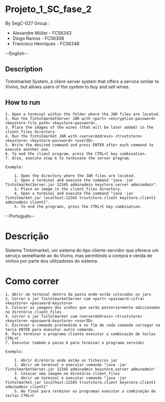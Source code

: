 # Projeto_1_SC_fase_2

By SegC-027 Group :
- Alexandre Müller - FC56343
- Diogo Ramos - FC56308
- Francisco Henriques - FC56348 


--English--

## Description
Tintolmarket System, a client-server system that offers a service similar to Vivino, but allows users of the system to buy and sell wines.

## How to run

    1. Open a terminal within the folder where the JAR files are located.
    2. Run the TintolmarketServer JAR with <port> <encryption-password> <keystore-file_path> <keystore-password>.
    3. Place the images of the wines (that will be later added) in the client_files directory.
    4. Run the Tintolmarket JAR with <serverAddress> <truststore> <keystore> <keystore-password> <userID>.
    5. Write the desired command and press ENTER after each command to execute another one.
    6. To end the client program, press the CTRL+C key combination.
    7. Also, execute step 6 to terminate the server program.

    Example:

        1. Open the directory where the JAR files are located.
        2. Open a terminal and execute the command "java -jar TintolmarketServer.jar 12345 adminadmin keystore.server adminadmin".
        3. Place an image in the client_files directory.
        4. Open a terminal and execute the command "java -jar Tintolmarket.jar localhost:12345 truststore.client keystore.client1 adminadmin client1".
        5. To end the programs, press the CTRL+C key combination.

--Português--

# Descrição
Sistema Tintolmarket, um sistema do tipo cliente-servidor que oferece um serviço semelhante ao do Vivino, mas permitindo a compra e venda de vinhos por parte dos utilizadores do sistema. 

# Como correr
    
    1. Abrir um terminal dentro da pasta onde estão colocados os jars
    2. Correr o jar TintolmarketServer com <port> <password-cifra> <keystore> <password-keystore>
    3. Colocar as imagens dos vinhos que serão posteriormente adicionados no diretório client_files
    4. Correr o jar Tintolmarket com <serverAddress> <truststore> <keystore> <password-keystore> <userID>
    5. Escrever o comando pretendido e no fim de cada comando carregar na tecla ENTER para executar outro comando.
    6. Para terminar o programa cliente executar a combinação de teclas CTRL+C
    7. Executar também o passo 6 para terminar o programa servidor

    Exemplo:

        1. Abrir diretório onde estão os ficheiros jar
        2. Abrir um terminal e executar comando "java -jar TintolmarketServer.jar 12345 adminadmin keystore.server adminadmin" 
        3. Colocar uma imagem no diretório client_files
        4. Abrir um terminal e executar comando "java -jar Tintolmarket.jar localhost:12345 truststore.client keystore.client1 adminadmin client1"        
        5. No final para terminar os programas executar a combinação de teclas CTRL+C
